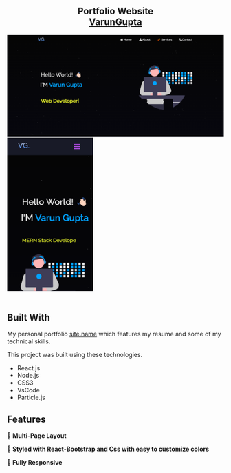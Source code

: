 <h2 align="center">
  Portfolio Website<br/>
  <a href="" target="_blank">VarunGupta</a>
</h2>
<div align="center">
  <img alt="Dekstop View of Main Page Picture" src="./Images/main-page.png" />
</div>
<div align="left">
  <img alt="Mobile View of Main page" src="./Images/main-page-ph.png" width="200px">
</div>

<br/>

## Built With

My personal portfolio <a href="#" target="_blank">site.name</a> which features my resume and some of my technical skills.<br/>

This project was built using these technologies.

- React.js
- Node.js
- CSS3
- VsCode
- Particle.js

## Features

**📖 Multi-Page Layout**

**🎨 Styled with React-Bootstrap and Css with easy to customize colors**

**📱 Fully Responsive**


